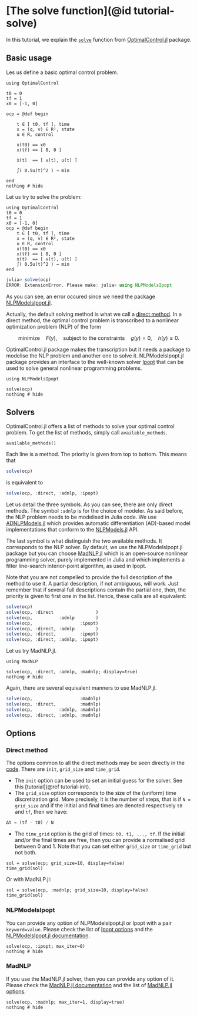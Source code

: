 # [The solve function](@id tutorial-solve)

In this tutorial, we explain the [`solve`](@ref) function from [OptimalControl.jl](https://control-toolbox.org/OptimalControl.jl) package.

## Basic usage

Les us define a basic optimal control problem.

```@example main
using OptimalControl

t0 = 0
tf = 1
x0 = [-1, 0]

ocp = @def begin

    t ∈ [ t0, tf ], time
    x = (q, v) ∈ R², state
    u ∈ R, control

    x(t0) == x0
    x(tf) == [ 0, 0 ]

    ẋ(t)  == [ v(t), u(t) ]

    ∫( 0.5u(t)^2 ) → min

end
nothing # hide
```

Let us try to solve the problem:

```@setup main_repl
using OptimalControl
t0 = 0
tf = 1
x0 = [-1, 0]
ocp = @def begin
    t ∈ [ t0, tf ], time
    x = (q, v) ∈ R², state
    u ∈ R, control
    x(t0) == x0
    x(tf) == [ 0, 0 ]
    ẋ(t)  == [ v(t), u(t) ]
    ∫( 0.5u(t)^2 ) → min
end
```

```julia
julia> solve(ocp)
ERROR: ExtensionError. Please make: julia> using NLPModelsIpopt
```

As you can see, an error occured since we need the package [NLPModelsIpopt.jl](https://jso.dev/NLPModelsIpopt.jl).

Actually, the default solving method is what we call a 
[direct method](https://en.wikipedia.org/wiki/Optimal_control#Numerical_methods_for_optimal_control). 
In a direct method, the optimal control problem is transcribed to a nonlinear optimization problem (NLP) of the form

```math
\text{minimize}\quad F(y), \quad\text{subject to the constraints}\quad g(y)=0, \quad h(y)\le 0. 
```

OptimalControl.jl package makes the transcription but it needs a package to modelise the NLP problem and 
another one to solve it. NLPModelsIpopt.jl package provides an interface to the well-known solver 
[Ipopt](https://coin-or.github.io/Ipopt/) that can be used to solve general nonlinear programming problems.

```@example main
using NLPModelsIpopt

solve(ocp)
nothing # hide
```

## Solvers

OptimalControl.jl offers a list of methods to solve your optimal control problem. To get the list of methods,
simply call `available_methods`.

```@example main
available_methods()
```

Each line is a method. The priority is given from top to bottom. This means that 

```julia
solve(ocp)
```

is equivalent to 

```julia
solve(ocp, :direct, :adnlp, :ipopt)
```

Let us detail the three symbols. As you can see, there are only direct methods. The symbol `:adnlp` is for the 
choice of modeler. As said before, the NLP problem needs to be modelised in Julia code. We use 
[ADNLPModels.jl](https://jso.dev/ADNLPModels.jl) which provides automatic differentiation (AD)-based model implementations that conform to the [NLPModels.jl](https://github.com/JuliaSmoothOptimizers/ADNLPModels.jl) API.

The last symbol is what distinguish the two available methods. It corresponds to the NLP solver. By default, we
use the NLPModelsIpopt.jl package but you can choose [MadNLP.jl](https://madnlp.github.io/MadNLP.jl) which
is an open-source nonlinear programming solver, purely implemented in Julia and which implements a filter 
line-search interior-point algorithm, as used in Ipopt.

Note that you are not compelled to provide the full description of the method to use it. A partial description,
if not ambiguous, will work. Just remember that if several full descriptions contain the partial one, then, the 
priority is given to first one in the list. Hence, these calls are all equivalent:

```julia
solve(ocp)
solve(ocp, :direct                )
solve(ocp,          :adnlp        )
solve(ocp,                  :ipopt)
solve(ocp, :direct, :adnlp        )
solve(ocp, :direct,         :ipopt)
solve(ocp, :direct, :adnlp, :ipopt)
```

Let us try MadNLP.jl.

```@example main
using MadNLP

solve(ocp, :direct, :adnlp, :madnlp; display=true)
nothing # hide
```

Again, there are several equivalent manners to use MadNLP.jl.

```julia
solve(ocp,                  :madnlp)
solve(ocp, :direct,         :madnlp)
solve(ocp,          :adnlp, :madnlp)
solve(ocp, :direct, :adnlp, :madnlp)
```

## Options

### Direct method

The options common to all the direct methods may be seen directly in the 
[code](https://github.com/control-toolbox/CTDirect.jl/blob/23c76374fb91f65f8d10c03b7d8ff5c75a5f4076/src/solve.jl#L68).
There are `init`, `grid_size` and `time_grid`. 

- The `init` option can be used to set an initial guess for the solver. See this [tutorial](@ref tutorial-init). 
- The `grid_size` option corresponds to the size of the (uniform) time discretization grid. More precisely, it is the number of steps, that is if `N = grid_size` and if the initial and final times are denoted respectively `t0` and `tf`, then we have:
```julia
Δt = (tf - t0) / N
```
- The `time_grid` option is the grid of times: `t0, t1, ..., tf`. If the initial and/or the final times are free, then you can provide a normalised grid between 0 and 1. Note that you can set either `grid_size` or `time_grid` but not both.

```@example main
sol = solve(ocp; grid_size=10, display=false)
time_grid(sol)
```

Or with MadNLP.jl:

```@example main
sol = solve(ocp, :madnlp; grid_size=10, display=false)
time_grid(sol)
```

### NLPModelsIpopt

You can provide any option of NLPModelsIpopt.jl or Ipopt with a pair `keyword=value`. Please check
the list of [Ipopt options](https://coin-or.github.io/Ipopt/OPTIONS.html) and the 
[NLPModelsIpopt.jl documentation](https://jso.dev/NLPModelsIpopt.jl).

```@example main
solve(ocp, :ipopt; max_iter=0)
nothing # hide
```

### MadNLP

If you use the MadNLP.jl solver, then you can provide any option of it. Please check the
[MadNLP.jl documentation](https://madnlp.github.io/MadNLP.jl) and the list of 
[MadNLP.jl options](https://madnlp.github.io/MadNLP.jl/stable/options/).

```@example main
solve(ocp, :madnlp; max_iter=1, display=true)
nothing # hide
```
